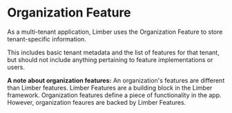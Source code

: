 # Organization Feature

As a multi-tenant application,
Limber uses the Organization Feature to store tenant-specific information.

This includes basic tenant metadata and the list of features for that tenant,
but should not include anything pertaining to feature implementations or users.

**A note about organization features:**
An organization's features are different than Limber features.
Limber Features are a building block in the Limber framework.
Organization features define a piece of functionality in the app.
However, organization feaures are backed by Limber Features.
